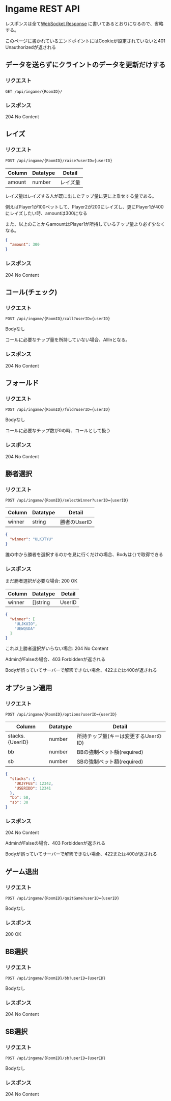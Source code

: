 # Ingame REST API

レスポンスは全て[WebSocket Response](WebSocket%20Response%209dd64b3db1734a91a5931c9cdf4cc95d.md) に書いてあるとおりになるので、省略する。

このページに書かれているエンドポイントにはCookieが設定されていないと401 Unauthorizedが返される

## データを送らずにクライントのデータを更新だけする

### リクエスト

`GET /api/ingame/{RoomID}/`

### レスポンス

204 No Content

## レイズ

### リクエスト

`POST /api/ingame/{RoomID}/raise?userID={userID}`

| Column | Datatype | Detail |
| --- | --- | --- |
| amount | number | レイズ量 |

レイズ量はレイズする人が既に出したチップ量に更に上乗せする量である。

例えばPlayer1が100ベットして、Player2が200にレイズし、更にPlayer1が400にレイズしたい時、amountは300になる

また、以上のことからamountはPlayer1が所持しているチップ量より必ず少なくなる。

```json
{
  "amount": 300
}
```

### レスポンス

204 No Content

## コール(チェック)

### リクエスト

`POST /api/ingame/{RoomID}/call?userID={userID}`

Bodyなし

コールに必要なチップ量を所持していない場合、AllInとなる。

### レスポンス

204 No Content

## フォールド

### リクエスト

`POST /api/ingame/{RoomID}/fold?userID={userID}`

Bodyなし

コールに必要なチップ数が0の時、コールとして扱う

### レスポンス

204 No Content

## 勝者選択

### リクエスト

`POST /api/ingame/{RoomID}/selectWinner?userID={userID}`

| Column | Datatype | Detail |
| --- | --- | --- |
| winner | string | 勝者のUserID |

```json
{
  "winner": "ULKJTYU"
}
```

誰の中から勝者を選択するのかを見に行くだけの場合、Bodyは`{}`で取得できる

### レスポンス

まだ勝者選択が必要な場合: 200 OK

| Column | Datatype | Detail |
| --- | --- | --- |
| winner | []string | UserID |

```json
{
  "winner": [
    "ULJKUIO",
    "UEWQSDA"
  ]
}
```

これ以上勝者選択がいらない場合: 204 No Content

AdminがFalseの場合、403 Forbiddenが返される

Bodyが誤っていてサーバーで解釈できない場合、422または400が返される

## オプション適用

### リクエスト

`POST /api/ingame/{RoomID}/options?userID={userID}`

| Column | Datatype | Detail |
| --- | --- | --- |
| stacks.{UserID} | number | 所持チップ量(キーは変更するUserのID) |
| bb | number | BBの強制ベット額(required) |
| sb | number | SBの強制ベット額(required) |

```json
{
  "stacks": {
    "UKJYFGS": 12342,
    "USERIDD": 12341
  },
  "bb": 50,
  "sb": 30
}
```

### レスポンス

204 No Content

AdminがFalseの場合、403 Forbiddenが返される

Bodyが誤っていてサーバーで解釈できない場合、422または400が返される

## ゲーム退出

### リクエスト

`POST /api/ingame/{RoomID}/quitGame?userID={userID}`

Bodyなし

### レスポンス

200 OK

## BB選択

### リクエスト

`POST /api/ingame/{RoomID}/bb?userID={userID}`

Bodyなし

### レスポンス

204 No Content

## SB選択

### リクエスト

`POST /api/ingame/{RoomID}/sb?userID={userID}`

Bodyなし

### レスポンス

204 No Content
